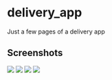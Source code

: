 # delivery_app

Just a few pages of a delivery app

## Screenshots

![](https://i.postimg.cc/3J3P435y/1718560083155.jpg)
![](https://i.postimg.cc/sDfNfK77/1718560083192.jpg)
![](https://i.postimg.cc/BnX7H6hv/1718560083180.jpg)
![](https://i.postimg.cc/NM1zFzd7/1718560083168.jpg)
